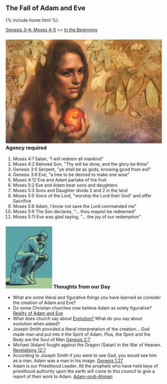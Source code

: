 ## The Fall of Adam and Eve

{% include home.html %}

[Genesis 3–4; Moses 4–5](https://abn.churchofjesuschrist.org/study/manual/come-follow-me-for-sunday-school-old-testament-2022/03?lang=eng) >> <a href="/docs/otlessons/thebeginning">In the Beginning</a>

### ![creation](/docs/assets/images/Eve.jpeg) Agency required
1. Moses 4:1 Satan, "I will redeem all mankind"
2. Moses 4:2 Beloved Son, "Thy will be done, and the glory be thine"
3. Genesis 3:5 Serpent, "ye shall be as gods, knowing good from evil"
4. Genesis 3:6 Eve, "a tree to be desired to make one wise"
5. Moses 4:12 Eve and Adam partake of the fruit
6. Moses 5:2  Eve and Adam bear sons and daughters
7. Moses 5:3 Sons and Daughter divide 2 and 2 in the land
8. Moses 5:5 Voice of the Lord, "worship the Lord their God" and offer Sacrifice
9. Moses 5:6 Adam, I know not save the Lord commanded me"
10. Moses 5:9 The Son declares, "... thou mayest be redeemed"
11. Moses 5:11 Eve was glad saying, "... the joy of our redemption"

### <img src="/docs/assets/images/thinking.png" height="200" alt=""> Thoughts from our Day
* What are some literal and figurative things you have learned as consider the creation of Adam and Eve?
* Do some Christian churches now believe Adam as solely figurative?  [Reality of Adam and Eve](https://catholicreview.org/catholic-church-has-evolving-answer-on-reality-of-adam-and-eve/)
* What does church say about [Evolution?](https://abn.churchofjesuschrist.org/study/new-era/2016/10/to-the-point/what-does-the-church-believe-about-evolution?lang=eng&adobe_mc_ref=https%3A%2F%2Fwww.churchofjesuschrist.org%2Fstudy%2Fnew-era%2F2016%2F10%2Fto-the-point%2Fwhat-does-the-church-believe-about-evolution%3Flang%3Deng&adobe_mc_sdid=SDID%3D7698AF8E81A852D4-3361E03B41C9CDC2%7CMCORGID%3D66C5485451E56AAE0A490D45%2540AdobeOrg%7CTS%3D1642291789)  What do you say about evolution when asked?
* Joseph Smith provided a literal interpretation of the creation... God made man and put into it the Spirit of Adam.  Plus, the Spirit and the Body are the Soul of Man [Genesis 2:7](https://abn.churchofjesuschrist.org/study/scriptures/ot/gen/2?lang=eng)
* Michael (Adam) fought against the Dragon (Satan) in the War of Heaven.  [Revelations 12:7](https://abn.churchofjesuschrist.org/study/scriptures/nt/rev/12?lang=eng)
* According to Joseph Smith if you were to see God, you would see him as a man, Adam was a man in his image. [Genesis 1:27](https://abn.churchofjesuschrist.org/study/scriptures/ot/gen/1?lang=eng)
* Adam is our Priesthood Leader.  All the prophets who have held keys of priesthood authority upon the earth will come to this council to give a report of their work to Adam. [Adam-ondi-Ahman](https://www.churchofjesuschrist.org/manual/primary-5/lesson-30?lang=eng)

